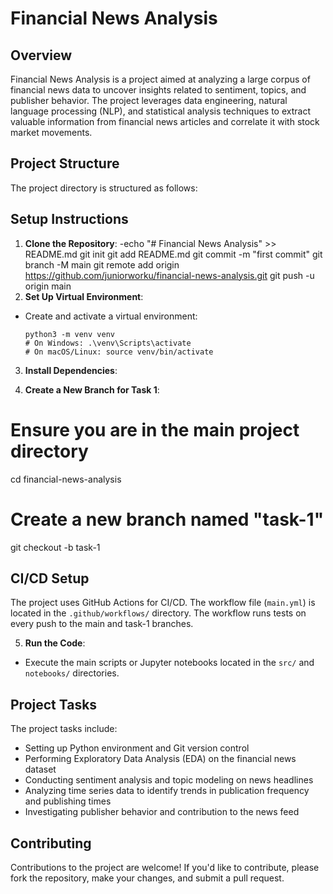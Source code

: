 # Financial News Analysis

## Overview
Financial News Analysis is a project aimed at analyzing a large corpus of financial news data to uncover insights related to sentiment, topics, and publisher behavior. The project leverages data engineering, natural language processing (NLP), and statistical analysis techniques to extract valuable information from financial news articles and correlate it with stock market movements.

## Project Structure
The project directory is structured as follows:


## Setup Instructions
1. **Clone the Repository**:
  -echo "# Financial News Analysis" >> README.md
  git init
  git add README.md
  git commit -m "first commit"
  git branch -M main
  git remote add origin https://github.com/juniorworku/financial-news-analysis.git
  git push -u origin main
2. **Set Up Virtual Environment**:
- Create and activate a virtual environment:
  ```
  python3 -m venv venv
  # On Windows: .\venv\Scripts\activate
  # On macOS/Linux: source venv/bin/activate
  ```

3. **Install Dependencies**:


4. **Create a New Branch for Task 1**:
# Ensure you are in the main project directory
cd financial-news-analysis

# Create a new branch named "task-1"
git checkout -b task-1


## CI/CD Setup
The project uses GitHub Actions for CI/CD. The workflow file (`main.yml`) is located in the `.github/workflows/` directory. The workflow runs tests on every push to the main and task-1 branches.

5. **Run the Code**:
- Execute the main scripts or Jupyter notebooks located in the `src/` and `notebooks/` directories.

## Project Tasks
The project tasks include:
- Setting up Python environment and Git version control
- Performing Exploratory Data Analysis (EDA) on the financial news dataset
- Conducting sentiment analysis and topic modeling on news headlines
- Analyzing time series data to identify trends in publication frequency and publishing times
- Investigating publisher behavior and contribution to the news feed

## Contributing
Contributions to the project are welcome! If you'd like to contribute, please fork the repository, make your changes, and submit a pull request.

